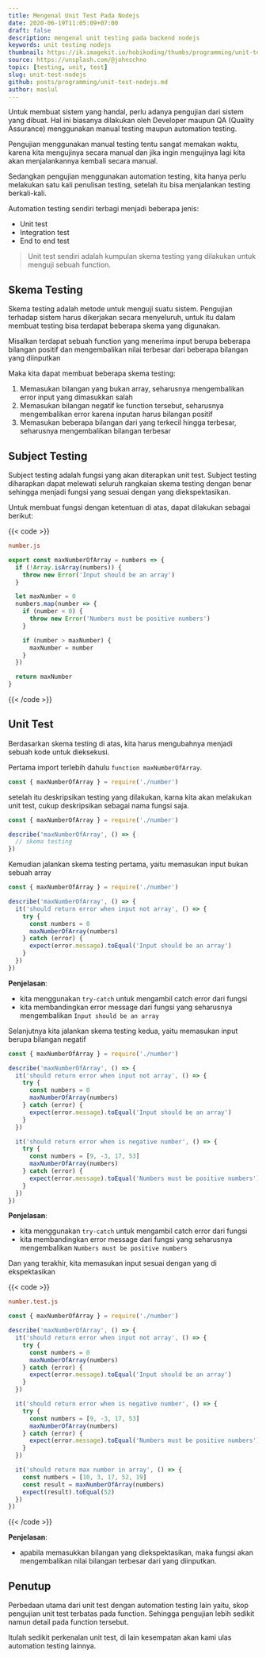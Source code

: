 ```yaml
---
title: Mengenal Unit Test Pada Nodejs
date: 2020-06-19T11:05:09+07:00
draft: false
description: mengenal unit testing pada backend nodejs
keywords: unit testing nodejs
thumbnail: https://ik.imagekit.io/hobikoding/thumbs/programming/unit-testing-nodejs_QW_gbcNsf.jpg
source: https://unsplash.com/@johnschno
topic: [testing, unit, test]
slug: unit-test-nodejs
github: posts/programming/unit-test-nodejs.md
author: maslul
---
```


Untuk membuat sistem yang handal, perlu adanya pengujian dari sistem yang dibuat. Hal ini biasanya dilakukan oleh Developer maupun QA (Quality Assurance) menggunakan manual testing maupun automation testing.

Pengujian menggunakan manual testing tentu sangat memakan waktu, karena kita mengujinya secara manual dan jika ingin mengujinya lagi kita akan menjalankannya kembali secara manual.

Sedangkan pengujian menggunakan automation testing, kita hanya perlu melakukan satu kali penulisan testing, setelah itu bisa menjalankan testing berkali-kali.

Automation testing sendiri terbagi menjadi beberapa jenis:

- Unit test
- Integration test
- End to end test

> Unit test sendiri adalah kumpulan skema testing yang dilakukan untuk menguji sebuah function.

## Skema Testing

Skema testing adalah metode untuk menguji suatu sistem. Pengujian terhadap sistem harus dikerjakan secara menyeluruh, untuk itu dalam membuat testing bisa terdapat beberapa skema yang digunakan.

Misalkan terdapat sebuah function yang menerima input berupa beberapa bilangan positif dan mengembalikan nilai terbesar dari beberapa bilangan yang diinputkan

Maka kita dapat membuat beberapa skema testing:

1. Memasukan bilangan yang bukan array, seharusnya mengembalikan error input yang dimasukkan salah
2. Memasukan bilangan negatif ke function tersebut, seharusnya mengembalikan error karena inputan harus bilangan positif
3. Memasukan beberapa bilangan dari yang terkecil hingga terbesar, seharusnya mengembalikan bilangan terbesar

## Subject Testing

Subject testing adalah fungsi yang akan diterapkan unit test. Subject testing diharapkan dapat melewati seluruh rangkaian skema testing dengan benar sehingga menjadi fungsi yang sesuai dengan yang diekspektasikan.

Untuk membuat fungsi dengan ketentuan di atas, dapat dilakukan sebagai berikut:

{{< code >}}

```ini
number.js
```

```js
export const maxNumberOfArray = numbers => {
  if (!Array.isArray(numbers)) {
    throw new Error('Input should be an array')
  }

  let maxNumber = 0
  numbers.map(number => {
    if (number < 0) {
      throw new Error('Numbers must be positive numbers')
    }

    if (number > maxNumber) {
      maxNumber = number
    }
  })

  return maxNumber
}
```

{{< /code >}}

## Unit Test

Berdasarkan skema testing di atas, kita harus mengubahnya menjadi sebuah kode untuk dieksekusi.

Pertama import terlebih dahulu `function maxNumberOfArray`.

```js
const { maxNumberOfArray } = require('./number')
```

setelah itu deskripsikan testing yang dilakukan, karna kita akan melakukan unit test, cukup deskripsikan sebagai nama fungsi saja.

```js
const { maxNumberOfArray } = require('./number')

describe('maxNumberOfArray', () => {
  // skema testing
})
```

Kemudian jalankan skema testing pertama, yaitu memasukan input bukan sebuah array

```js {hl_lines=["4-11"]}
const { maxNumberOfArray } = require('./number')

describe('maxNumberOfArray', () => {
  it('should return error when input not array', () => {
    try {
      const numbers = 0
      maxNumberOfArray(numbers)
    } catch (error) {
      expect(error.message).toEqual('Input should be an array')
    }
  })
})
```

**Penjelasan**:

- kita menggunakan `try-catch` untuk mengambil catch error dari fungsi
- kita membandingkan error message dari fungsi yang seharusnya mengembalikan `Input should be an array`

Selanjutnya kita jalankan skema testing kedua, yaitu memasukan input berupa bilangan negatif

```js {hl_lines=["13-20"]}
const { maxNumberOfArray } = require('./number')

describe('maxNumberOfArray', () => {
  it('should return error when input not array', () => {
    try {
      const numbers = 0
      maxNumberOfArray(numbers)
    } catch (error) {
      expect(error.message).toEqual('Input should be an array')
    }
  })

  it('should return error when is negative number', () => {
    try {
      const numbers = [9, -3, 17, 53]
      maxNumberOfArray(numbers)
    } catch (error) {
      expect(error.message).toEqual('Numbers must be positive numbers')
    }
  })
})
```

**Penjelasan**:

- kita menggunakan `try-catch` untuk mengambil catch error dari fungsi
- kita membandingkan error message dari fungsi yang seharusnya mengembalikan `Numbers must be positive numbers`

Dan yang terakhir, kita memasukan input sesuai dengan yang di ekspektasikan

{{< code >}}

```ini
number.test.js
```

```js {hl_lines=["22-26"]}
const { maxNumberOfArray } = require('./number')

describe('maxNumberOfArray', () => {
  it('should return error when input not array', () => {
    try {
      const numbers = 0
      maxNumberOfArray(numbers)
    } catch (error) {
      expect(error.message).toEqual('Input should be an array')
    }
  })

  it('should return error when is negative number', () => {
    try {
      const numbers = [9, -3, 17, 53]
      maxNumberOfArray(numbers)
    } catch (error) {
      expect(error.message).toEqual('Numbers must be positive numbers')
    }
  })

  it('should return max number in array', () => {
    const numbers = [10, 3, 17, 52, 19]
    const result = maxNumberOfArray(numbers)
    expect(result).toEqual(52)
  })
})
```

{{< /code >}}

**Penjelasan**:

- apabila memasukkan bilangan yang diekspektasikan, maka fungsi akan mengembalikan nilai bilangan terbesar dari yang diinputkan.

## Penutup

Perbedaan utama dari unit test dengan automation testing lain yaitu, skop pengujian unit test terbatas pada function. Sehingga pengujian lebih sedikit namun detail pada function tersebut.

Itulah sedikit perkenalan unit test, di lain kesempatan akan kami ulas automation testing lainnya.
